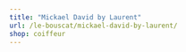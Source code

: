 ```yaml
---
title: "Mickael David by Laurent"
url: /le-bouscat/mickael-david-by-laurent/
shop: coiffeur
---
```

